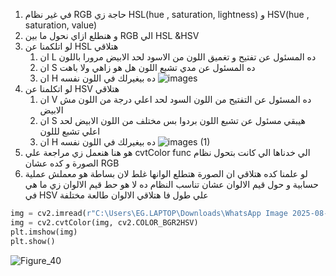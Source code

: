 1. في غير نظام RGB  حاجة زي  HSL(hue , saturation, lightness) و HSV(hue , saturation, value)
2. و هنطلع ازاي نحول ما بين RGB الي HSL &HSV 
3. لو اتلكمنا عن HSL  هتلاقي
	1. ان L  ده المسئول عن تفتيح و تغميق اللون من الاسود لحد الابيض مرورا باللون
	2. ان S  ده المسئول عن مدي تشبع اللون هل هو زاهي ولا باهت 
	3. ان H  ده بيغيرلك في اللون نفسه
![images](images.jpeg)
4. لو اتكلمنا عن HSV  هتلاقي 
	1. ان V  ده المسئول عن التفتيح من اللون السود لحد اعلي درجة من اللون مش الابيض
	2. ان S  هيبقي مسئول عن تشبع اللون بردوا بس مختلف من اللون الابيض لحد اعلي تشبع لللون
	3. ان H  ده بيغيرلك في اللون نفسه
![images (1)](<images (1).jpeg>)
5. هو هنا هنعمل زي مراجعة علي cvtColor func  الي خدناها الي كانت بتحول نظام الصورة و كده عشان RGB  
6. لو علمنا كده هتلاقي ان الصورة هتطلع الوانها غلط لان بساطة هو معملش عملية حسابية و حول قيم الالوان عشان تناسب النظام ده لا هو حط قيم الالوان زي ما هي في HSV علي طول  فا هتلاقي الالوان طالعة مختلفة 
```python
img = cv2.imread(r"C:\Users\EG.LAPTOP\Downloads\WhatsApp Image 2025-08-13 at 20.14.36_568770bd.jpg")
img = cv2.cvtColor(img, cv2.COLOR_BGR2HSV)
plt.imshow(img)
plt.show()
```
![Figure_40](Figure_40.png)